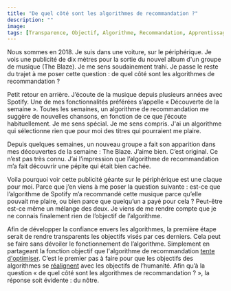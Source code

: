 ```yaml
---
title: "De quel côté sont les algorithmes de recommandation ?"
description: ""
image:
tags: [Transparence, Objectif, Algorithme, Recommandation, Apprentissage automatique, Publicité, Attention]
---
```


Nous sommes en 2018. Je suis dans une voiture, sur le périphérique. Je vois une publicité de dix mètres pour la sortie du nouvel album d'un groupe de musique (The Blaze). Je me sens soudainement trahi. Je passe le reste du trajet à me poser cette question  : de quel côté sont les algorithmes de recommandation ?

Petit retour en arrière. J’écoute de la musique depuis plusieurs années avec Spotify. Une de mes fonctionnalités préférées s’appelle « Découverte de la semaine ». Toutes les semaines, un algorithme de recommandation me suggère de nouvelles chansons, en fonction de ce que j’écoute habituellement. Je me sens spécial. Je me sens compris. J'ai un algorithme qui sélectionne rien que pour moi des titres qui pourraient me plaire.

Depuis quelques semaines, un nouveau groupe a fait son apparition dans mes découvertes de la semaine : The Blaze. J’aime bien. C’est original. Ce n’est pas très connu. J’ai l’impression que l’algorithme de recommandation m’a fait découvrir une pépite qui était bien cachée.

Voila pourquoi voir cette publicité géante sur le périphérique est une claque pour moi. Parce que j’en viens à me poser la question suivante : est-ce que l’algorithme de Spotify m’a recommandé cette musique parce qu’elle pouvait me plaire, ou bien parce que quelqu’un a payé pour cela ? Peut-être est-ce même un mélange des deux. Je viens de me rendre compte que je ne connais finalement rien de l’objectif de l’algorithme.

Afin de développer la confiance envers les algorithmes, la première étape serait de rendre transparents les objectifs visés par ces derniers. Cela peut se faire sans dévoiler le fonctionnement de l’algorithme. Simplement en partageant la fonction objectif que l'algorithme de recommandation [tente d'optimiser](https://f14e.fr/2020/01/16/algorithme-gere-cantine/). C’est le premier pas à faire pour que les objectifs des algorithmes se [réalignent](https://f14e.fr/2019/10/11/ethique-algorithme-objectif/) avec les objectifs de l’humanité. Afin qu’à la question « de quel côté sont les algorithmes de recommandation ? », la réponse soit évidente : du nôtre.
